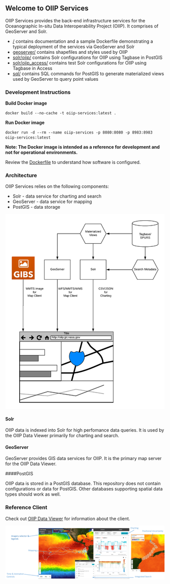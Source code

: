 ## Welcome to OIIP Services

OIIP Services provides the back-end infrastructure services for the Oceanographic In-situ Data Interoperability Project (OIIP).
It comprises of GeoServer and Solr.

* [/](./) contains documentation and a sample Dockerfile demonstrating a typical deployment of the services via GeoServer and Solr
* [geoserver/](geoserver/) contains shapefiles and styles used by OIIP
* [solr/oiip/](solr/oiip/) contains Solr configurations for OIIP using Tagbase in PostGIS
* [solr/oiip_access/](solr/oiip_access/) contains test Solr configurations for OIIP using Tagbase in Access
* [sql/](sql/) contains SQL commands for PostGIS to generate materialized views used by GeoServer to query point values

### Development Instructions

**Build Docker image**

    docker build --no-cache -t oiip-services:latest .

**Run Docker image**

    docker run -d --rm --name oiip-services -p 8080:8080 -p 8983:8983 oiip-services:latest

**Note: The Docker image is intended as a reference for development and not for operational environments.**

Review the [Dockerfile](Dockerfile) to understand how software is configured.


### Architecture

OIIP Services relies on the following components:

* Solr - data service for charting and search
* GeoServer - data service for mapping
* PostGIS - data storage

<img src="images/oiip_architecture.png" width="512">

#### Solr

OIIP data is indexed into Solr for high perfomance data queries. It is used by the OIIP Data Viewer primarily for charting and search.

#### GeoServer

GeoServer provides GIS data services for OIIP. It is the primary map server for the OIIP Data Viewer.

####PostGIS

OIIP data is stored in a PostGIS database. This repository does not contain configurations or data for PostGIS. Other databases supporting spatial data types should work as well.

### Reference Client

Check out [OIIP Data Viewer](https://github.com/oiip/oiip-data-viewer) for information about the client.

<img src="images/oiip_data_viewer.png" width="900">

